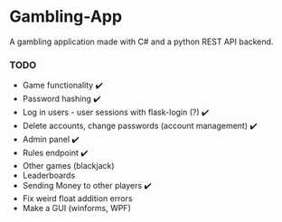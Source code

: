 # Gambling-App
A gambling application made with C# and a python REST API backend.

### TODO
- Game functionality ✔️
- Password hashing ✔️
- Log in users - user sessions with flask-login (?) ✔️
- Delete accounts, change passwords (account management) ✔️
- Admin panel ✔️
- Rules endpoint ✔️
- Other games (blackjack)
- Leaderboards
- Sending Money to other players ✔️
- Fix weird float addition errors
- Make a GUI (winforms, WPF)
